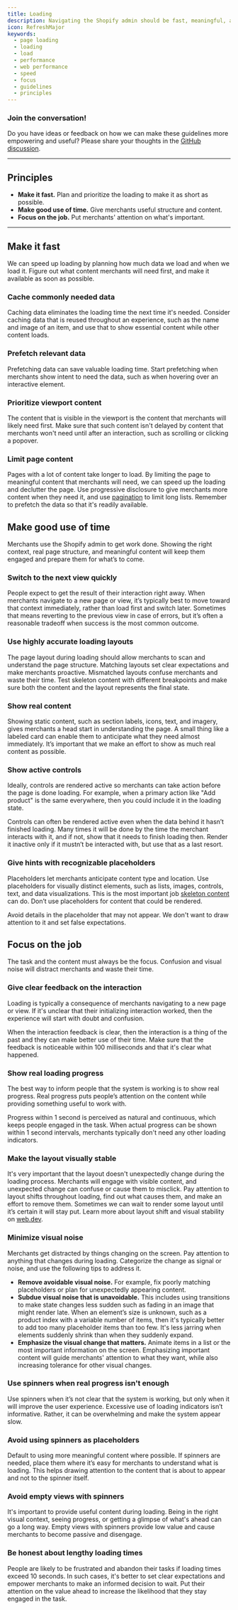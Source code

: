 ```yaml
---
title: Loading
description: Navigating the Shopify admin should be fast, meaningful, and focused, but unintentional loading can get in the way and break a merchant's flow. To deliver a continuous experience, we need to consider loading states when planning and prototyping.
icon: RefreshMajor
keywords:
  - page loading
  - loading
  - load
  - performance
  - web performance
  - speed
  - focus
  - guidelines
  - principles
---
```


### Join the conversation!

Do you have ideas or feedback on how we can make these guidelines more empowering and useful? Please share your thoughts in the [GitHub discussion](https://github.com/Shopify/polaris/discussions/5976).

---

## Principles

- **Make it fast.** Plan and prioritize the loading to make it as short as possible.
- **Make good use of time.** Give merchants useful structure and content.
- **Focus on the job.** Put merchants' attention on what's important.

---

## Make it fast

We can speed up loading by planning how much data we load and when we load it. Figure out what content merchants will need first, and make it available as soon as possible.

### Cache commonly needed data

Caching data eliminates the loading time the next time it's needed. Consider caching data that is reused throughout an experience, such as the name and image of an item, and use that to show essential content while other content loads.

### Prefetch relevant data

Prefetching data can save valuable loading time. Start prefetching when merchants show intent to need the data, such as when hovering over an interactive element.

### Prioritize viewport content

The content that is visible in the viewport is the content that merchants will likely need first. Make sure that such content isn't delayed by content that merchants won't need until after an interaction, such as scrolling or clicking a popover.

### Limit page content

Pages with a lot of content take longer to load. By limiting the page to meaningful content that merchants will need, we can speed up the loading and declutter the page. Use progressive disclosure to give merchants more content when they need it, and use [pagination](/components/pagination) to limit long lists. Remember to prefetch the data so that it's readily available.

## Make good use of time

Merchants use the Shopify admin to get work done. Showing the right context, real page structure, and meaningful content will keep them engaged and prepare them for what’s to come.

### Switch to the next view quickly

People expect to get the result of their interaction right away. When merchants navigate to a new page or view, it’s typically best to move toward that context immediately, rather than load first and switch later. Sometimes that means reverting to the previous view in case of errors, but it’s often a reasonable tradeoff when success is the most common outcome.

### Use highly accurate loading layouts

The page layout during loading should allow merchants to scan and understand the page structure. Matching layouts set clear expectations and make merchants proactive. Mismatched layouts confuse merchants and waste their time. Test skeleton content with different breakpoints and make sure both the content and the layout represents the final state.

### Show real content

Showing static content, such as section labels, icons, text, and imagery, gives merchants a head start in understanding the page. A small thing like a labeled card can enable them to anticipate what they need almost immediately. It’s important that we make an effort to show as much real content as possible.

### Show active controls

Ideally, controls are rendered active so merchants can take action before the page is done loading. For example, when a primary action like "Add product" is the same everywhere, then you could include it in the loading state.

Controls can often be rendered active even when the data behind it hasn’t finished loading. Many times it will be done by the time the merchant interacts with it, and if not, show that it needs to finish loading then. Render it inactive only if it mustn’t be interacted with, but use that as a last resort.

### Give hints with recognizable placeholders

Placeholders let merchants anticipate content type and location. Use placeholders for visually distinct elements, such as lists, images, controls, text, and data visualizations. This is the most important job [skeleton content](/components/skeleton-body-text) can do. Don’t use placeholders for content that could be rendered.

Avoid details in the placeholder that may not appear. We don't want to draw attention to it and set false expectations.

## Focus on the job

The task and the content must always be the focus. Confusion and visual noise will distract merchants and waste their time.

### Give clear feedback on the interaction

Loading is typically a consequence of merchants navigating to a new page or view. If it's unclear that their initializing interaction worked, then the experience will start with doubt and confusion.

When the interaction feedback is clear, then the interaction is a thing of the past and they can make better use of their time. Make sure that the feedback is noticeable within 100 milliseconds and that it's clear what happened.

### Show real loading progress

The best way to inform people that the system is working is to show real progress. Real progress puts people’s attention on the content while providing something useful to work with.

Progress within 1 second is perceived as natural and continuous, which keeps people engaged in the task. When actual progress can be shown within 1 second intervals, merchants typically don't need any other loading indicators.

### Make the layout visually stable

It's very important that the layout doesn't unexpectedly change during the loading process. Merchants will engage with visible content, and unexpected change can confuse or cause them to misclick. Pay attention to layout shifts throughout loading, find out what causes them, and make an effort to remove them. Sometimes we can wait to render some layout until it’s certain it will stay put. Learn more about layout shift and visual stability on [web.dev](https://web.dev/cls/).

### Minimize visual noise

Merchants get distracted by things changing on the screen. Pay attention to anything that changes during loading. Categorize the change as signal or noise, and use the following tips to address it.

- **Remove avoidable visual noise.** For example, fix poorly matching placeholders or plan for unexpectedly appearing content.
- **Subdue visual noise that is unavoidable.** This includes using transitions to make state changes less sudden such as fading in an image that might render late. When an element’s size is unknown, such as a product index with a variable number of items, then it's typically better to add too many placeholder items than too few. It's less jarring when elements suddenly shrink than when they suddenly expand.
- **Emphasize the visual change that matters.** Animate items in a list or the most important information on the screen. Emphasizing important content will guide merchants' attention to what they want, while also increasing tolerance for other visual changes.

### Use spinners when real progress isn't enough

Use spinners when it’s not clear that the system is working, but only when it will improve the user experience. Excessive use of loading indicators isn’t informative. Rather, it can be overwhelming and make the system appear slow.

### Avoid using spinners as placeholders

Default to using more meaningful content where possible. If spinners are needed, place them where it’s easy for merchants to understand what is loading. This helps drawing attention to the content that is about to appear and not to the spinner itself.

### Avoid empty views with spinners

It's important to provide useful content during loading. Being in the right visual context, seeing progress, or getting a glimpse of what's ahead can go a long way. Empty views with spinners provide low value and cause merchants to become passive and disengage.

### Be honest about lengthy loading times

People are likely to be frustrated and abandon their tasks if loading times exceed 10 seconds. In such cases, it's better to set clear expectations and empower merchants to make an informed decision to wait. Put their attention on the value ahead to increase the likelihood that they stay engaged in the task.

